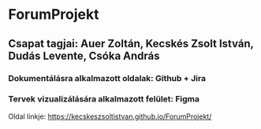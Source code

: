 # ForumProjekt
## Csapat tagjai: Auer Zoltán, Kecskés Zsolt István, Dudás Levente, Csóka András
### Dokumentálásra alkalmazott oldalak: Github + Jira 
### Tervek vizualizálására alkalmazott felület: Figma
Oldal linkje: https://kecskeszsoltistvan.github.io/ForumProjekt/


